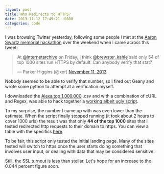 ```yaml
---
layout: post
title: Who Redirects to HTTPS?
date: 2013-11-12 17:49:21 -0800
categories: code
---
```

<!-- {{site.image_url}}/{{page.id | replace: '/','-' | remove_first: '-'}}/image.jpg -->

I was browsing Twitter yesterday, following some people I met at the
[Aaron Swartz memorial hackathon](https://www.noisebridge.net/wiki/Worldwide_Aaron_Swartz_Memorial_Hackathons)
over the weekend when I came across this tweet:

<blockquote class="twitter-tweet"><p>At <a href="https://twitter.com/internetarchive">@internetarchive</a> on Friday, I think <a href="https://twitter.com/brewster_kahle">@brewster_kahle</a> said only 54 of top 1000 sites run HTTPS by default. Can anybody verify that stat?</p>&mdash; Parker Higgins (@xor) <a href="https://twitter.com/xor/statuses/399959103209873409">November 11, 2013</a></blockquote>
<script async src="//platform.twitter.com/widgets.js" charset="utf-8"></script>

Nobody seemed to be able to verify that number, so I fired out Geany and
wrote some python to attempt at a verification myself.

I downloaded the [Alexa top 1,000,000](http://s3.amazonaws.com/alexa-static/top-1m.csv.zip)
.csv and with a combination of cURL and Regex, was able to hack together
a [working albeit ugly script](http://toxiccode.com/misc/httpscheck/httpscheck.py).

To my surprise, the number I came up with was even lower than the estimate.
When the script finally stopped running (it took about 2 hours to cover 1000
urls) the result was that only **44 of the top 1000** sites that I tested
redirected http requests to their domain to https. You can view
a table with the specifics [here](http://toxiccode.com/misc/httpscheck/).

To be fair, this script only tested the initial landing page. Many of the
sites tested will switch to https once the user starts doing something
that involves user input, or dealing with data that may be considered sensitive.

Still, the SSL turnout is less than stellar. Let's hope for an increase to the
0.044 percent figure soon.
